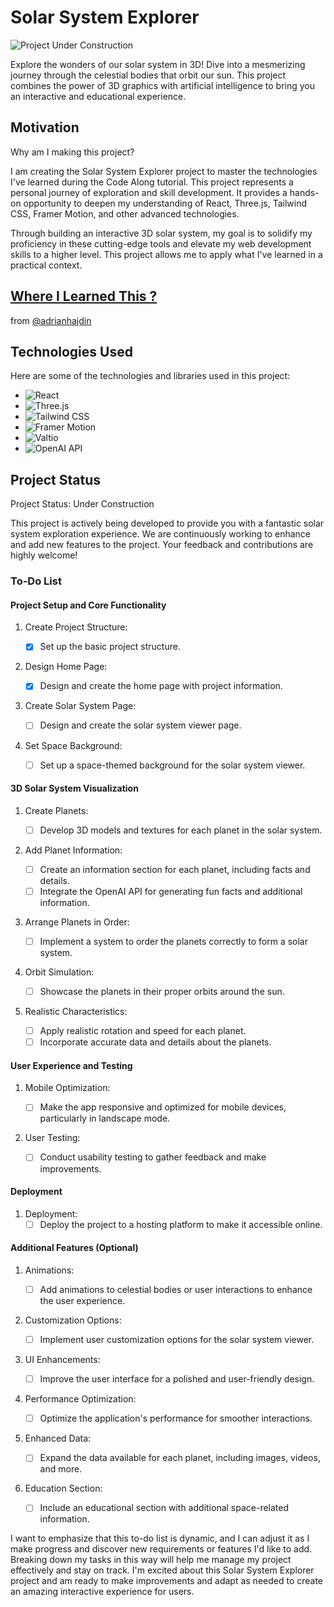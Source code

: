 Solar System Explorer
=====================

![Project Under Construction](https://img.shields.io/badge/Project-Under%20Construction-orange)

Explore the wonders of our solar system in 3D! Dive into a mesmerizing journey through the celestial bodies that orbit our sun. This project combines the power of 3D graphics with artificial intelligence to bring you an interactive and educational experience.

Motivation
----------

Why am I making this project?

I am creating the Solar System Explorer project to master the technologies I've learned during the Code Along tutorial. This project represents a personal journey of exploration and skill development. It provides a hands-on opportunity to deepen my understanding of React, Three.js, Tailwind CSS, Framer Motion, and other advanced technologies.

Through building an interactive 3D solar system, my goal is to solidify my proficiency in these cutting-edge tools and elevate my web development skills to a higher level. This project allows me to apply what I've learned in a practical context.


[Where I Learned This ?](https://www.youtube.com/watch?v=tllZWCQZ9_0&list=PLBVsUxSk6q0JyCiYNPpbKmRaopK5a-brL&index=10&t=8067s) 
--------------
from [@adrianhajdin](https://github.com/adrianhajdin/project_threejs_ai)


Technologies Used
-----------------

Here are some of the technologies and libraries used in this project:

-   ![React](https://img.shields.io/badge/React-16.0%2B-blue)
-   ![Three.js](https://img.shields.io/badge/Three.js-3D%20Graphics-brightgreen)
-   ![Tailwind CSS](https://img.shields.io/badge/Tailwind%20CSS-Utility%20First-green)
-   ![Framer Motion](https://img.shields.io/badge/Framer%20Motion-Animations-orange)
-   ![Valtio](https://img.shields.io/badge/Valtio-State%20Management-lightgrey)
-   ![OpenAI API](https://img.shields.io/badge/OpenAI%20API-Text%20Generation-blue)

Project Status
--------------

Project Status: Under Construction

This project is actively being developed to provide you with a fantastic solar system exploration experience. We are continuously working to enhance and add new features to the project. Your feedback and contributions are highly welcome!

### To-Do List

#### Project Setup and Core Functionality

1.  Create Project Structure:

    -   [x]  Set up the basic project structure.
2.  Design Home Page:

    -   [x]  Design and create the home page with project information.
3.  Create Solar System Page:

    -   [ ]  Design and create the solar system viewer page.
4.  Set Space Background:

    -   [ ]  Set up a space-themed background for the solar system viewer.

#### 3D Solar System Visualization

1.  Create Planets:

    -   [ ]  Develop 3D models and textures for each planet in the solar system.
2.  Add Planet Information:

    -   [ ]  Create an information section for each planet, including facts and details.
    -   [ ]  Integrate the OpenAI API for generating fun facts and additional information.
3.  Arrange Planets in Order:

    -   [ ]  Implement a system to order the planets correctly to form a solar system.
4.  Orbit Simulation:

    -   [ ]  Showcase the planets in their proper orbits around the sun.
5.  Realistic Characteristics:

    -   [ ]  Apply realistic rotation and speed for each planet.
    -   [ ]  Incorporate accurate data and details about the planets.

#### User Experience and Testing

1.  Mobile Optimization:

    -   [ ]  Make the app responsive and optimized for mobile devices, particularly in landscape mode.
2.  User Testing:

    -   [ ]  Conduct usability testing to gather feedback and make improvements.

#### Deployment

1.  Deployment:
    -   [ ]  Deploy the project to a hosting platform to make it accessible online.

#### Additional Features (Optional)

1.  Animations:

    -   [ ]  Add animations to celestial bodies or user interactions to enhance the user experience.
2.  Customization Options:

    -   [ ]  Implement user customization options for the solar system viewer.
3.  UI Enhancements:

    -   [ ]  Improve the user interface for a polished and user-friendly design.
4.  Performance Optimization:

    -   [ ]  Optimize the application's performance for smoother interactions.
5.  Enhanced Data:

    -   [ ]  Expand the data available for each planet, including images, videos, and more.
6.  Education Section:

    -   [ ]  Include an educational section with additional space-related information.

I want to emphasize that this to-do list is dynamic, and I can adjust it as I make progress and discover new requirements or features I'd like to add. Breaking down my tasks in this way will help me manage my project effectively and stay on track. I'm excited about this Solar System Explorer project and am ready to make improvements and adapt as needed to create an amazing interactive experience for users.
